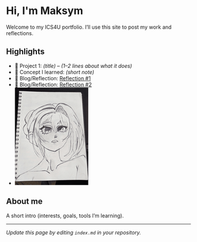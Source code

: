 # Hi, I'm Maksym
Welcome to my ICS4U portfolio. I’ll use this site to post my work and reflections.

## Highlights
- 🔧 Project 1: *(title)* – *(1–2 lines about what it does)*
- 🧠 Concept I learned: *(short note)*
- 📝 Blog/Reflection: [Reflection #1](./posts/first_reflection.md)
- 📝 Blog/Reflection: [Reflection #2](./posts/second_reflection.md)
- ![Alt text](./assets/anime_girl.png)

## About me
A short intro (interests, goals, tools I’m learning).

---
*Update this page by editing `index.md` in your repository.*

